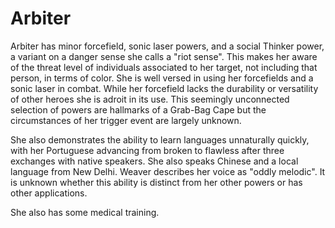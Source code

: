 # Arbiter
Arbiter has minor forcefield, sonic laser powers, and a social Thinker power, a variant on a danger sense she calls a "riot sense". This makes her aware of the threat level of individuals associated to her target, not including that person, in terms of color. She is well versed in using her forcefields and a sonic laser in combat. While her forcefield lacks the durability or versatility of other heroes she is adroit in its use. This seemingly unconnected selection of powers are hallmarks of a Grab-Bag Cape but the circumstances of her trigger event are largely unknown.

She also demonstrates the ability to learn languages unnaturally quickly, with her Portuguese advancing from broken to flawless after three exchanges with native speakers. She also speaks Chinese and a local language from New Delhi. Weaver describes her voice as "oddly melodic". It is unknown whether this ability is distinct from her other powers or has other applications.

She also has some medical training.
